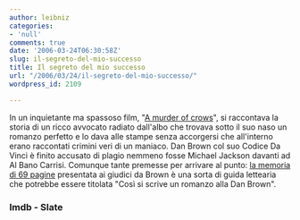 ```yaml
---
author: leibniz
categories:
- 'null'
comments: true
date: '2006-03-24T06:30:58Z'
slug: il-segreto-del-mio-successo
title: Il segreto del mio successo
url: "/2006/03/24/il-segreto-del-mio-successo/"
wordpress_id: 2109

---
```

In un inquietante ma spassoso film, "[A murder of crows](http://www.imdb.com/title/tt0133985/?fr=c2l0ZT1kZnx0dD0xfGZiPXV8cG49MHxrdz0xfHNvdXJjZWlkPW1vemlsbGEtc2VhcmNofHE9bXVyZGVyIG9mIGNyb3dlc3xmdD0xfG14PTIwfGxtPTUwMHxjbz0xfGh0bWw9MXxubT0x;fc=1;ft=20;fm=1)", si raccontava la storia di un ricco avvocato radiato dall'albo che trovava sotto il suo naso un romanzo perfetto e lo dava alle stampe senza accorgersi che all'interno erano raccontati crimini veri di un maniaco. Dan Brown col suo Codice Da Vinci è finito accusato di plagio nemmeno fosse Michael Jackson davanti ad Al Bano Carrisi. Comunque tante premesse per arrivare al punto: [la memoria di 69 pagine](http://www.slate.com/id/2138483/nav/tap1/) presentata ai giudici da Brown è una sorta di guida lettearia che potrebbe essere titolata "Così si scrive un romanzo alla Dan Brown".


### Imdb - Slate
